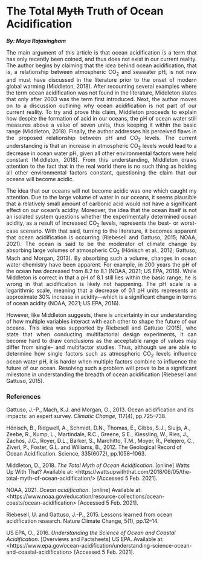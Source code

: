# The Total ~~Myth~~ Truth of Ocean Acidification
__*By: Maya Rajasingham*__

<p align=justify>The main argument of this article is that ocean acidification is a term that has only recently been coined, and thus does not exist in our current reality. The author begins by claiming that the idea behind ocean acidification, that is, a relationship between atmospheric CO<sub>2</sub> and seawater pH, is not new and must have discussed in the literature prior to the onset of modern global warming (Middleton, 2018). After recounting several examples where the term ocean acidification was not found in the literature, Middleton states that only after 2003 was the term first introduced. Next, the author moves on to a discussion outlining why ocean acidification is not part of our current reality. To try and prove this claim, Middleton proceeds to explain how despite the formation of acid in our oceans, the pH of ocean water still measures above a value of seven units, thus keeping it within the basic range (Middleton, 2018). Finally, the author addresses his perceived flaws in the proposed relationship between pH and CO<sub>2</sub> levels. The current understanding is that an increase in atmospheric CO<sub>2</sub> levels would lead to a decrease in ocean water pH, given all other environmental factors were held constant (Middleton, 2018). From this understanding, Middleton draws attention to the fact that in the real world there is no such thing as holding all other environmental factors constant, questioning the claim that our oceans will become acidic. </p> 

<p align=justify>The idea that our oceans will not become acidic was one which caught my attention. Due to the large volume of water in our oceans, it seems plausible that a relatively small amount of carbonic acid would not have a significant effect on our ocean’s acidity. Moreover, the idea that the ocean itself is not an isolated system questions whether the experimentally determined ocean acidity, as a result of increased CO<sub>2</sub> levels, represents the best- or worst-case scenario. With that said, turning to the literature, it becomes apparent that ocean acidification is occurring (Riebesell and Gattuso, 2015; NOAA, 2021). The ocean is said to be the moderator of climate change by absorbing large volumes of atmospheric CO<sub>2</sub> (Hönisch et al., 2012; Gattuso, Mach and Morgan, 2013). By absorbing such a volume, changes in ocean water chemistry have been apparent. For example, in 200 years the pH of the ocean has decreased from 8.2 to 8.1 (NOAA, 2021; US EPA, 2016). While Middleton is correct in that a pH of 8.1 still lies within the basic range, he is wrong in that acidification is likely not happening. The pH scale is a logarithmic scale, meaning that a decrease of 0.1 pH units represents an approximate 30% increase in acidity—which is a significant change in terms of ocean acidity (NOAA, 2021; US EPA, 2016). </p>

<p align=justify>However, like Middleton suggests, there is uncertainty in our understanding of how multiple variables interact with each other to shape the future of our oceans. This idea was supported by Riebesell and Gattuso (2015), who state that when conducting multifactorial design experiments, it can become hard to draw conclusions as the acceptable range of values may differ from single- and multifactor studies. Thus, although we are able to determine how single factors such as atmospheric CO<sub>2</sub> levels influence ocean water pH, it is harder when multiple factors combine to influence the future of our ocean. Resolving such a problem will prove to be a significant milestone in understanding the breadth of ocean acidification (Riebesell and Gattuso, 2015).</p> 


### References 
Gattuso, J.-P., Mach, K.J. and Morgan, G., 2013. Ocean acidification and its impacts: an expert survey. *Climatic Change*, 117(4), pp.725–738.

Hönisch, B., Ridgwell, A., Schmidt, D.N., Thomas, E., Gibbs, S.J., Sluijs, A., Zeebe, R., Kump, L., Martindale, R.C., Greene, S.E., Kiessling, W., Ries, J., Zachos, J.C., Royer, D.L., Barker, S., Marchitto, T.M., Moyer, R., Pelejero, C., Ziveri, P., Foster, G.L. and Williams, B., 2012. The Geological Record of Ocean Acidification. Science, 335(6072), pp.1058–1063.

Middleton, D., 2018. *The Total Myth of Ocean Acidification*. [online] Watts Up With That? Available at: <https://<span></span>wattsupwiththat.com/2018/06/05/the-total-myth-of-ocean-acidification/> [Accessed 5 Feb. 2021].

NOAA, 2021. *Ocean acidification*. [online] Available at: <https://<span></span>www<span></span>.noaa.gov/education/resource-collections/ocean-coasts/ocean-acidification> [Accessed 5 Feb. 2021].

Riebesell, U. and Gattuso, J.-P., 2015. Lessons learned from ocean acidification research. Nature Climate Change, 5(1), pp.12–14.

US EPA, O., 2016. *Understanding the Science of Ocean and Coastal Acidification*. [Overviews and Factsheets] US EPA. Available at: <https://<span></span>www<span></span>.epa.gov/ocean-acidification/understanding-science-ocean-and-coastal-acidification> [Accessed 5 Feb. 2021].

